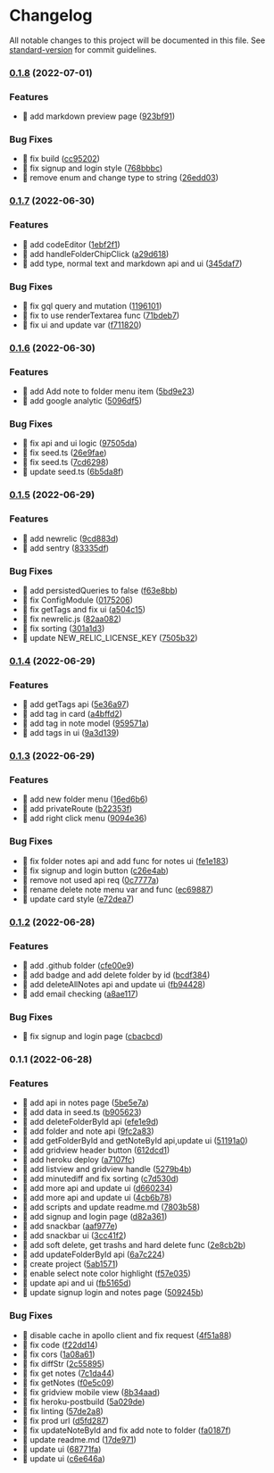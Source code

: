 # Changelog

All notable changes to this project will be documented in this file. See [standard-version](https://github.com/conventional-changelog/standard-version) for commit guidelines.

### [0.1.8](https://github.com/yeukfei02/notely/compare/v0.1.7...v0.1.8) (2022-07-01)


### Features

* 🎸 add markdown preview page ([923bf91](https://github.com/yeukfei02/notely/commit/923bf91ac31b7d221cc90bf452afaec3269bdf4e))


### Bug Fixes

* 🐛 fix build ([cc95202](https://github.com/yeukfei02/notely/commit/cc952026258a798cec9fe9743df55ad3065e73b1))
* 🐛 fix signup and login style ([768bbbc](https://github.com/yeukfei02/notely/commit/768bbbc74b108e57565cf559388659cca6a0d922))
* 🐛 remove enum and change type to string ([26edd03](https://github.com/yeukfei02/notely/commit/26edd03f08da3e8b2da9339fdff44b3122d28d28))

### [0.1.7](https://github.com/yeukfei02/notely/compare/v0.1.6...v0.1.7) (2022-06-30)


### Features

* 🎸 add codeEditor ([1ebf2f1](https://github.com/yeukfei02/notely/commit/1ebf2f1523e3778d62074bd2616841777747c828))
* 🎸 add handleFolderChipClick ([a29d618](https://github.com/yeukfei02/notely/commit/a29d618f7e1b8b455c30e797b4383a2deedc208c))
* 🎸 add type, normal text and markdown api and ui ([345daf7](https://github.com/yeukfei02/notely/commit/345daf7fe33e51ee9d71cd0712b511cd52e17797))


### Bug Fixes

* 🐛 fix gql query and mutation ([1196101](https://github.com/yeukfei02/notely/commit/1196101ca4bcabd801a3959dd56778548a9995a1))
* 🐛 fix to use renderTextarea func ([71bdeb7](https://github.com/yeukfei02/notely/commit/71bdeb7269c9df46a3feb076f9586146d7b8e8eb))
* 🐛 fix ui and update var ([f711820](https://github.com/yeukfei02/notely/commit/f711820fc74093ce83e82731ce6c584ed66f81e7))

### [0.1.6](https://github.com/yeukfei02/notely/compare/v0.1.5...v0.1.6) (2022-06-30)


### Features

* 🎸 add Add note to folder menu item ([5bd9e23](https://github.com/yeukfei02/notely/commit/5bd9e23d76c76042c0278f077a0c5478e4166822))
* 🎸 add google analytic ([5096df5](https://github.com/yeukfei02/notely/commit/5096df53e8d49db97fcfcd5392bbd85d96db88f2))


### Bug Fixes

* 🐛 fix api and ui logic ([97505da](https://github.com/yeukfei02/notely/commit/97505dac5959637f6a9ddd20a4730e1fa2f8f7ba))
* 🐛 fix seed.ts ([26e9fae](https://github.com/yeukfei02/notely/commit/26e9fae5ad286145c339dce9fba822afcab34992))
* 🐛 fix seed.ts ([7cd6298](https://github.com/yeukfei02/notely/commit/7cd6298bc6936b8681224ccc60cfad7bf8c1f467))
* 🐛 update seed.ts ([6b5da8f](https://github.com/yeukfei02/notely/commit/6b5da8f7cf85ba2edac744eabd18d8f3b4db7b04))

### [0.1.5](https://github.com/yeukfei02/notely/compare/v0.1.4...v0.1.5) (2022-06-29)


### Features

* 🎸 add newrelic ([9cd883d](https://github.com/yeukfei02/notely/commit/9cd883d797a511fc6666ddfc315947530a6a270c))
* 🎸 add sentry ([83335df](https://github.com/yeukfei02/notely/commit/83335df3e6b8b96ec658f62805440724138eec42))


### Bug Fixes

* 🐛 add persistedQueries to false ([f63e8bb](https://github.com/yeukfei02/notely/commit/f63e8bbbecf661b2d6dcb76991628b6743b35ffb))
* 🐛 fix ConfigModule ([0175206](https://github.com/yeukfei02/notely/commit/0175206d2a4ba4f8f4ef0087f79a0412f0d4346f))
* 🐛 fix getTags and fix ui ([a504c15](https://github.com/yeukfei02/notely/commit/a504c15745f6000b64a6e48a059e5f3827c45ab2))
* 🐛 fix newrelic.js ([82aa082](https://github.com/yeukfei02/notely/commit/82aa082a5ef7a5b5c6c2116d7bf805885424ac73))
* 🐛 fix sorting ([301a1d3](https://github.com/yeukfei02/notely/commit/301a1d390e4a430bd157cf58a9e37ac31581305a))
* 🐛 update NEW_RELIC_LICENSE_KEY ([7505b32](https://github.com/yeukfei02/notely/commit/7505b32f20319bc5525fc17db34f42ed39666429))

### [0.1.4](https://github.com/yeukfei02/notely/compare/v0.1.3...v0.1.4) (2022-06-29)


### Features

* 🎸 add getTags api ([5e36a97](https://github.com/yeukfei02/notely/commit/5e36a9779eeb01e0156069b5a6ced4b8178cf23c))
* 🎸 add tag in card ([a4bffd2](https://github.com/yeukfei02/notely/commit/a4bffd27c760044a28ad007c1676bb03e1b28e1f))
* 🎸 add tag in note model ([959571a](https://github.com/yeukfei02/notely/commit/959571a7c38b1fc3a079e0b919a691f6829b4bec))
* 🎸 add tags in ui ([9a3d139](https://github.com/yeukfei02/notely/commit/9a3d139fb704fe44cf15fc8b2b997327c059b56d))

### [0.1.3](https://github.com/yeukfei02/notely/compare/v0.1.2...v0.1.3) (2022-06-29)


### Features

* 🎸 add new folder menu ([16ed6b6](https://github.com/yeukfei02/notely/commit/16ed6b62894e8aab0dedfb4c24d9cde3039e6f8c))
* 🎸 add privateRoute ([b22353f](https://github.com/yeukfei02/notely/commit/b22353fe0bbd6bb5ae54b4edd7cd6bf9680c4ed3))
* 🎸 add right click menu ([9094e36](https://github.com/yeukfei02/notely/commit/9094e36cbffe01715937877fe5ac47b23b45e269))


### Bug Fixes

* 🐛 fix folder notes api and add func for notes ui ([fe1e183](https://github.com/yeukfei02/notely/commit/fe1e1835370ca1ae9429ac911044302eef85706a))
* 🐛 fix signup and login button ([c26e4ab](https://github.com/yeukfei02/notely/commit/c26e4abb5926a001c692b0005d2693fefbea343e))
* 🐛 remove not used api req ([0c7777a](https://github.com/yeukfei02/notely/commit/0c7777a3b621a88471a1faa042871b8bc2f4fa27))
* 🐛 rename delete note menu var and func ([ec69887](https://github.com/yeukfei02/notely/commit/ec69887a61fc7f6027689005148f8f1b3fef6277))
* 🐛 update card style ([e72dea7](https://github.com/yeukfei02/notely/commit/e72dea789881df7db6cff893db7a44d52819ba04))

### [0.1.2](https://github.com/yeukfei02/notely/compare/v0.1.1...v0.1.2) (2022-06-28)


### Features

* 🎸 add .github folder ([cfe00e9](https://github.com/yeukfei02/notely/commit/cfe00e9a8c625071ab25fc087139756be1458c28))
* 🎸 add badge and add delete folder by id ([bcdf384](https://github.com/yeukfei02/notely/commit/bcdf38436491b52011e82e8ea3364eb03c7c423a))
* 🎸 add deleteAllNotes api and update ui ([fb94428](https://github.com/yeukfei02/notely/commit/fb9442883f67502f8606d3785ae7e5d1fbceb49d))
* 🎸 add email checking ([a8ae117](https://github.com/yeukfei02/notely/commit/a8ae117cccc23f2048972293f64dcc791107b498))


### Bug Fixes

* 🐛 fix signup and login page ([cbacbcd](https://github.com/yeukfei02/notely/commit/cbacbcdd83eb21352ad73116c27e6fcb69816bb5))

### 0.1.1 (2022-06-28)


### Features

* 🎸 add api in notes page ([5be5e7a](https://github.com/yeukfei02/notely/commit/5be5e7a56100ab6ce03aa9d2126cf5247259c816))
* 🎸 add data in seed.ts ([b905623](https://github.com/yeukfei02/notely/commit/b905623514527a8be754d8cbb1eb8c5473f6c403))
* 🎸 add deleteFolderById api ([efe1e9d](https://github.com/yeukfei02/notely/commit/efe1e9d8586f466a6573f0a167827698c92ea9e6))
* 🎸 add folder and note api ([9fc2a83](https://github.com/yeukfei02/notely/commit/9fc2a83b70145ff5a0150228b1d06981880966b7))
* 🎸 add getFolderById and getNoteById api,update ui ([51191a0](https://github.com/yeukfei02/notely/commit/51191a09bc7997c798e60626bb076cdcde4d530c))
* 🎸 add gridview header button ([612dcd1](https://github.com/yeukfei02/notely/commit/612dcd1adf788469a239c06aa66b492a0aee4e07))
* 🎸 add heroku deploy ([a7107fc](https://github.com/yeukfei02/notely/commit/a7107fc56ba6ee8c6816b7455f8b352ccb8f72f1))
* 🎸 add listview and gridview handle ([5279b4b](https://github.com/yeukfei02/notely/commit/5279b4b5f5f9d455d1f98dc8212c7938a88b93ce))
* 🎸 add minutediff and fix sorting ([c7d530d](https://github.com/yeukfei02/notely/commit/c7d530d4443999612809372cff47a8d5ed075cb1))
* 🎸 add more api and update ui ([d660234](https://github.com/yeukfei02/notely/commit/d660234e10ea5cd03b09295f12a3c4e091e7df80))
* 🎸 add more api and update ui ([4cb6b78](https://github.com/yeukfei02/notely/commit/4cb6b78b2840c196a8d64386d0d39c1a838c1612))
* 🎸 add scripts and update readme.md ([7803b58](https://github.com/yeukfei02/notely/commit/7803b585395383299a01d41d3b907d6e86336754))
* 🎸 add signup and login page ([d82a361](https://github.com/yeukfei02/notely/commit/d82a3617ca26d702b57a20ca81d136c15f84c548))
* 🎸 add snackbar ([aaf977e](https://github.com/yeukfei02/notely/commit/aaf977e6f09f640a56b3b200f9407935aec7e0a4))
* 🎸 add snackbar ui ([3cc41f2](https://github.com/yeukfei02/notely/commit/3cc41f20fd938bcab82e37f5f239c3a06ed256fd))
* 🎸 add soft delete, get trashs and hard delete func ([2e8cb2b](https://github.com/yeukfei02/notely/commit/2e8cb2b2c9d1788eb0adf423630e33d62f3c10aa))
* 🎸 add updateFolderById api ([6a7c224](https://github.com/yeukfei02/notely/commit/6a7c224963358884045182091168bb15f4ec5f13))
* 🎸 create project ([5ab1571](https://github.com/yeukfei02/notely/commit/5ab15715d18cb8750022b5a36e13a546a845e8e1))
* 🎸 enable select note color highlight ([f57e035](https://github.com/yeukfei02/notely/commit/f57e035f88dd4adadf1b9a4a43e3ac402fb80c64))
* 🎸 update api and ui ([fb5165d](https://github.com/yeukfei02/notely/commit/fb5165d2a720361656557015b4b3b200bbecb147))
* 🎸 update signup login and notes page ([509245b](https://github.com/yeukfei02/notely/commit/509245ba5a950c45804da751b8b9efd78643dbc6))


### Bug Fixes

* 🐛 disable cache in apollo client and fix request ([4f51a88](https://github.com/yeukfei02/notely/commit/4f51a881f0543ab3ffa97b186b186806ac11b87c))
* 🐛 fix code ([f22dd14](https://github.com/yeukfei02/notely/commit/f22dd149409338d915aa9d10aa1b036c8e6cd7c1))
* 🐛 fix cors ([1a08a61](https://github.com/yeukfei02/notely/commit/1a08a6160525c8f48def202b259c4a1b94d2e7c6))
* 🐛 fix diffStr ([2c55895](https://github.com/yeukfei02/notely/commit/2c558959a32424a91bf0cf8ea433612d2ed3e037))
* 🐛 fix get notes ([7c1da44](https://github.com/yeukfei02/notely/commit/7c1da44130da5a5220fc268f6e7c5d12f4d5cd14))
* 🐛 fix getNotes ([f0e5c09](https://github.com/yeukfei02/notely/commit/f0e5c092e8cadc097f8a1c58bca8fe776469fd50))
* 🐛 fix gridview mobile view ([8b34aad](https://github.com/yeukfei02/notely/commit/8b34aad8c67e038973a36d168a8e3474c739a411))
* 🐛 fix heroku-postbuild ([5a029de](https://github.com/yeukfei02/notely/commit/5a029de0f67acc4e86b4029a2e492920ea40eea4))
* 🐛 fix linting ([57de2a8](https://github.com/yeukfei02/notely/commit/57de2a865146992a58cde450af99625980b7930f))
* 🐛 fix prod url ([d5fd287](https://github.com/yeukfei02/notely/commit/d5fd2871cc68d64349a1bd26bc4e12472af16960))
* 🐛 fix updateNoteById and fix add note to folder ([fa0187f](https://github.com/yeukfei02/notely/commit/fa0187f30cdeb9a7cb94e772f5554084e85bbb34))
* 🐛 update readme.md ([17de971](https://github.com/yeukfei02/notely/commit/17de971b880246367f2fecc830daa9f4af80caef))
* 🐛 update ui ([68771fa](https://github.com/yeukfei02/notely/commit/68771fa1346449853e2fe089abdf34510f66c8e1))
* 🐛 update ui ([c6e646a](https://github.com/yeukfei02/notely/commit/c6e646a85febf004dcb05a6a5f72917cf8577a86))
